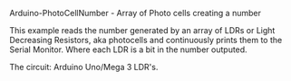 Arduino-PhotoCellNumber - Array of Photo cells creating a number

This example reads the number generated by an array of LDRs
or Light Decreasing Resistors, aka photocells and continuously
prints them to the Serial Monitor. Where each LDR is a bit in 
the number outputed.

The circuit:
 Arduino Uno/Mega
 3 LDR's.